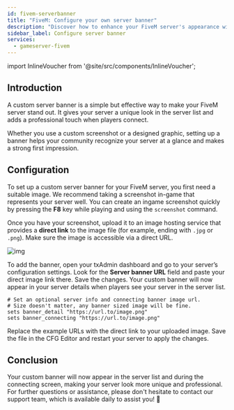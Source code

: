```yaml
---
id: fivem-serverbanner
title: "FiveM: Configure your own server banner"
description: "Discover how to enhance your FiveM server's appearance with a custom banner for a unique, professional look → Learn more now"
sidebar_label: Configure server banner
services:
  - gameserver-fivem
---
```


import InlineVoucher from '@site/src/components/InlineVoucher';

## Introduction

A custom server banner is a simple but effective way to make your FiveM server stand out. It gives your server a unique look in the server list and adds a professional touch when players connect. 

Whether you use a custom screenshot or a designed graphic, setting up a banner helps your community recognize your server at a glance and makes a strong first impression.

<InlineVoucher />



## Configuration

To set up a custom server banner for your FiveM server, you first need a suitable image. We recommend taking a screenshot in-game that represents your server well. You can create an ingame screenshot quickly by pressing the **F8** key while playing and using the `screenshot` command.

Once you have your screenshot, upload it to an image hosting service that provides a **direct link** to the image file (for example, ending with `.jpg` or `.png`). Make sure the image is accessible via a direct URL. 

![img](https://screensaver01.zap-hosting.com/index.php/s/4sCEeKkyGEm3EXd/preview) 

To add the banner, open your txAdmin dashboard and go to your server’s configuration settings. Look for the **Server banner URL** field and paste your direct image link there. Save the changes. Your custom banner will now appear in your server details when players see your server in the server list.

```
# Set an optional server info and connecting banner image url.
# Size doesn't matter, any banner sized image will be fine.
sets banner_detail "https://url.to/image.png"
sets banner_connecting "https://url.to/image.png"
```

Replace the example URLs with the direct link to your uploaded image. Save the file in the CFG Editor and restart your server to apply the changes.



## Conclusion

Your custom banner will now appear in the server list and during the connecting screen, making your server look more unique and professional. For further questions or assistance, please don't hesitate to contact our support team, which is available daily to assist you! 🙂

<InlineVoucher />
